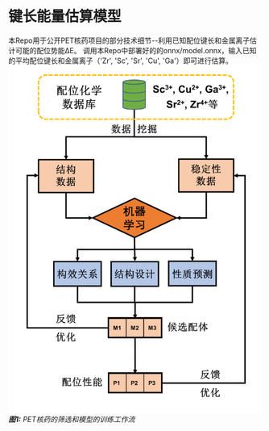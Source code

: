 # 键长能量估算模型
本Repo用于公开PET核药项目的部分技术细节--利用已知配位键长和金属离子估计可能的配位势能ΔE。
调用本Repo中部署好的的onnx/model.onnx，输入已知的平均配位键长和金属离子（'Zr', 'Sc', 'Sr', 'Cu', 'Ga'）即可进行估算。
![workflow](./pictures/Workflow.png)
***图1:** PET核药的筛选和模型的训练工作流*
